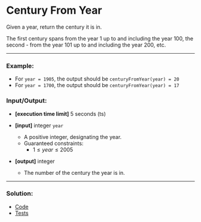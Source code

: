 # Century From Year

Given a year, return the century it is in. 

The first century spans from the year 1 up to and including the year 100, the second - from the year 101 up to and including the year 200, etc.

---

### Example:

- For `year = 1905`, the output should be `centuryFromYear(year) = 20`
- For `year = 1700`, the output should be `centuryFromYear(year) = 17`

### Input/Output:

- **[execution time limit]** 5 seconds (ts)


- **[input]** integer `year`
  - A positive integer, designating the year.
  - Guaranteed constraints:
    - $1 \le year \le 2005$
 

- **[output]** integer
  - The number of the century the year is in.

---

### Solution:

- [Code](/src/arcade/intro/02-century-from-year/century-from-year.ts)
- [Tests](/src/arcade/intro/02-century-from-year/test/century-from-year.test.ts)
